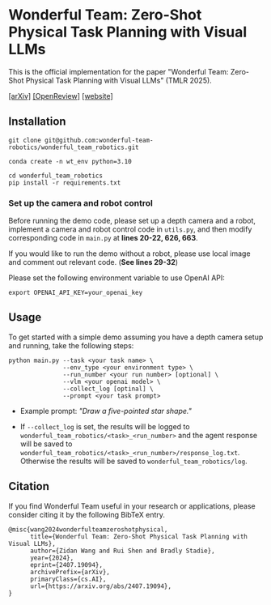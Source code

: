 # Wonderful Team: Zero-Shot Physical Task Planning with Visual LLMs
This is the official implementation for the paper "Wonderful Team: Zero-Shot Physical Task Planning with Visual LLMs" (TMLR 2025).

[[arXiv]](https://arxiv.org/abs/2407.19094) [[OpenReview]](https://openreview.net/forum?id=udVkqIDYSM) [[website]](https://wonderful-team-robotics.github.io/)

## Installation
```
git clone git@github.com:wonderful-team-robotics/wonderful_team_robotics.git

conda create -n wt_env python=3.10

cd wonderful_team_robotics
pip install -r requirements.txt
```

### Set up the camera and robot control

Before running the demo code, please set up a depth camera and a robot, implement a camera and robot control code in `utils.py`, and then modify corresponding code in `main.py` at **lines 20-22, 626, 663**.

If you would like to run the demo without a robot, please use local image and comment out relevant code. (**See lines 29-32**)

Please set the following environment variable to use OpenAI API:
```
export OPENAI_API_KEY=your_openai_key
```

## Usage

To get started with a simple demo assuming you have a depth camera setup and running, take the following steps:
  ```
  python main.py --task <your task name> \
                 --env_type <your environment type> \
                 --run_number <your run number> [optional] \
                 --vlm <your openai model> \
                 --collect_log [optinal] \
                 --prompt <your task prompt>
  ```

- Example prompt: *"Draw a five-pointed star shape."*

- If `--collect_log` is set, the results will be logged to `wonderful_team_robotics/<task>_<run_number>` and the agent response will be saved to `wonderful_team_robotics/<task>_<run_number>/response_log.txt`. Otherwise the results will be saved to `wonderful_team_robotics/log`.

## Citation
If you find Wonderful Team useful in your research or applications, please consider citing it by the following BibTeX entry.
```
@misc{wang2024wonderfulteamzeroshotphysical,
      title={Wonderful Team: Zero-Shot Physical Task Planning with Visual LLMs}, 
      author={Zidan Wang and Rui Shen and Bradly Stadie},
      year={2024},
      eprint={2407.19094},
      archivePrefix={arXiv},
      primaryClass={cs.AI},
      url={https://arxiv.org/abs/2407.19094}, 
}
```